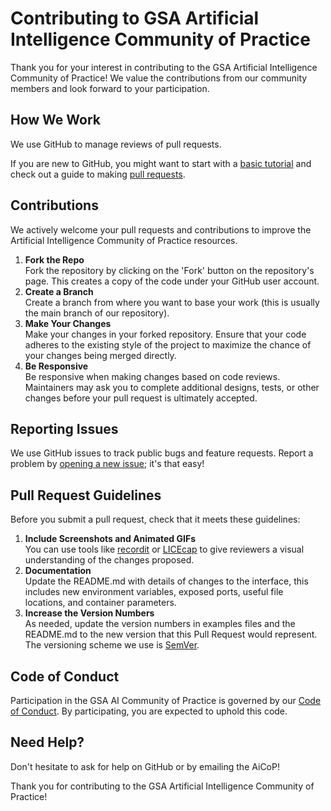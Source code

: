 <h1>Contributing to GSA Artificial Intelligence Community of Practice</h1>

<p>Thank you for your interest in contributing to the GSA Artificial Intelligence Community of Practice! We value the contributions from our community members and look forward to your participation.</p>

<h2>How We Work</h2>

<p>We use GitHub to manage reviews of pull requests.</p>

<p>If you are new to GitHub, you might want to start with a <a href="https://docs.github.com/en/github/getting-started-with-github/git-and-github-learning-resources">basic tutorial</a> and check out a guide to making <a href="https://docs.github.com/en/github/collaborating-with-issues-and-pull-requests/about-pull-requests">pull requests</a>.</p>

<h2>Contributions</h2>

<p>We actively welcome your pull requests and contributions to improve the Artificial Intelligence Community of Practice resources.</p>

<ol>
  <li><strong>Fork the Repo</strong><br>
  Fork the repository by clicking on the 'Fork' button on the repository's page. This creates a copy of the code under your GitHub user account.</li>
  <li><strong>Create a Branch</strong><br>
  Create a branch from where you want to base your work (this is usually the main branch of our repository).</li>
  <li><strong>Make Your Changes</strong><br>
  Make your changes in your forked repository. Ensure that your code adheres to the existing style of the project to maximize the chance of your changes being merged directly.</li>
  <li><strong>Be Responsive</strong><br>
  Be responsive when making changes based on code reviews. Maintainers may ask you to complete additional designs, tests, or other changes before your pull request is ultimately accepted.</li>
</ol>

<h2>Reporting Issues</h2>

<p>We use GitHub issues to track public bugs and feature requests. Report a problem by <a href="https://github.com/GSA-AI-Community-of-Practice/Main/issues">opening a new issue</a>; it's that easy!</p>

<h2>Pull Request Guidelines</h2>

<p>Before you submit a pull request, check that it meets these guidelines:</p>

<ol>
  <li><strong>Include Screenshots and Animated GIFs</strong><br>
  You can use tools like <a href="http://recordit.co/">recordit</a> or <a href="http://www.cockos.com/licecap/">LICEcap</a> to give reviewers a visual understanding of the changes proposed.</li>
  <li><strong>Documentation</strong><br>
  Update the README.md with details of changes to the interface, this includes new environment variables, exposed ports, useful file locations, and container parameters.</li>
  <li><strong>Increase the Version Numbers</strong><br>
  As needed, update the version numbers in examples files and the README.md to the new version that this Pull Request would represent. The versioning scheme we use is <a href="http://semver.org/">SemVer</a>.</li>
</ol>

<h2>Code of Conduct</h2>

<p>Participation in the GSA AI Community of Practice is governed by our <a href="https://github.com/GSA-AI-Community-of-Practice/CodeofConduct">Code of Conduct</a>. By participating, you are expected to uphold this code.</p>

<h2>Need Help?</h2>

<p>Don't hesitate to ask for help on GitHub or by emailing the AiCoP!</p>

<p>Thank you for contributing to the GSA Artificial Intelligence Community of Practice!</p>
